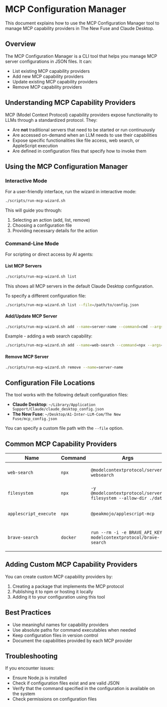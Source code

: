 # MCP Configuration Manager

This document explains how to use the MCP Configuration Manager tool to manage MCP capability providers in The New Fuse and Claude Desktop.

## Overview

The MCP Configuration Manager is a CLI tool that helps you manage MCP server configurations in JSON files. It can:

- List existing MCP capability providers
- Add new MCP capability providers 
- Update existing MCP capability providers
- Remove MCP capability providers

## Understanding MCP Capability Providers

MCP (Model Context Protocol) capability providers expose functionality to LLMs through a standardized protocol. They:

- Are **not** traditional servers that need to be started or run continuously
- Are accessed on-demand when an LLM needs to use their capabilities
- Expose specific functionalities like file access, web search, or AppleScript execution
- Are defined in configuration files that specify how to invoke them

## Using the MCP Configuration Manager

### Interactive Mode

For a user-friendly interface, run the wizard in interactive mode:

```bash
./scripts/run-mcp-wizard.sh
```

This will guide you through:
1. Selecting an action (add, list, remove)
2. Choosing a configuration file
3. Providing necessary details for the action

### Command-Line Mode

For scripting or direct access by AI agents:

#### List MCP Servers

```bash
./scripts/run-mcp-wizard.sh list
```

This shows all MCP servers in the default Claude Desktop configuration.

To specify a different configuration file:

```bash
./scripts/run-mcp-wizard.sh list --file=/path/to/config.json
```

#### Add/Update MCP Server

```bash
./scripts/run-mcp-wizard.sh add --name=server-name --command=cmd --args="arg1,arg2,arg3"
```

Example - adding a web search capability:

```bash
./scripts/run-mcp-wizard.sh add --name=web-search --command=npx --args="@modelcontextprotocol/server-websearch"
```

#### Remove MCP Server

```bash
./scripts/run-mcp-wizard.sh remove --name=server-name
```

## Configuration File Locations

The tool works with the following default configuration files:

- **Claude Desktop**: `~/Library/Application Support/Claude/claude_desktop_config.json`
- **The New Fuse**: `~/Desktop/A1-Inter-LLM-Com/The New Fuse/mcp_config.json`

You can specify a custom file path with the `--file` option.

## Common MCP Capability Providers

| Name | Command | Args | Description |
|------|---------|------|-------------|
| `web-search` | `npx` | `@modelcontextprotocol/server-websearch` | Allows searching the web |
| `filesystem` | `npx` | `-y @modelcontextprotocol/server-filesystem --allow-dir ./data` | Provides file system access |
| `applescript_execute` | `npx` | `@peakmojo/applescript-mcp` | Enables AppleScript execution |
| `brave-search` | `docker` | `run --rm -i -e BRAVE_API_KEY modelcontextprotocol/brave-search` | Provides Brave search capability |

## Adding Custom MCP Capability Providers

You can create custom MCP capability providers by:

1. Creating a package that implements the MCP protocol
2. Publishing it to npm or hosting it locally
3. Adding it to your configuration using this tool

## Best Practices

- Use meaningful names for capability providers
- Use absolute paths for command executables when needed
- Keep configuration files in version control
- Document the capabilities provided by each MCP provider

## Troubleshooting

If you encounter issues:

- Ensure Node.js is installed
- Check if configuration files exist and are valid JSON
- Verify that the command specified in the configuration is available on the system
- Check permissions on configuration files
